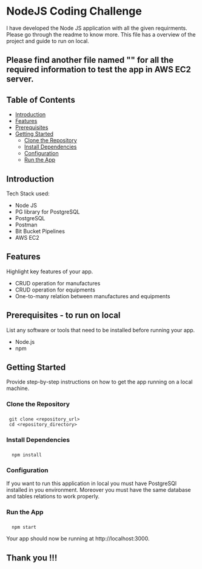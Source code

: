# NodeJS Coding Challenge

I have developed the Node JS application with all the given requirments. Please go through the readme to know more.
This file has a overview of the project and guide to run on local.

## Please find another file named "" for all the required information to test the app in AWS EC2 server. 


## Table of Contents

- [Introduction](#introduction)
- [Features](#features)
- [Prerequisites](#prerequisites)
- [Getting Started](#getting-started)
  - [Clone the Repository](#clone-the-repository)
  - [Install Dependencies](#install-dependencies)
  - [Configuration](#configuration)
  - [Run the App](#run-the-app)
<a name="introduction"></a>

## Introduction 

Tech Stack used:

- Node JS
- PG library for PostgreSQL
- PostgreSQL
- Postman
- Bit Bucket Pipelines
- AWS EC2

## Features <a name="features"></a>

Highlight key features of your app.

- CRUD operation for manufactures
- CRUD operation for equipments
- One-to-many relation between manufactures and equipments

## Prerequisites <a name="prerequisites"></a> - to run on local

List any software or tools that need to be installed before running your app.

- Node.js 
- npm 

## Getting Started <a name="getting-started"></a>

Provide step-by-step instructions on how to get the app running on a local machine.

### Clone the Repository<a name="clone-the-repository"></a>
###


```
 git clone <repository_url>
 cd <repository_directory>
```

### Install Dependencies
###
```
  npm install
```

### Configuration <a name="configuration"></a>

If you want to run this application in local you must have PostgreSQl installed in you environment.
Moreover you must have the same database and tables relations to work properly.

### Run the App
###
```
  npm start
```

Your app should now be running at http://localhost:3000.



## Thank you !!!
